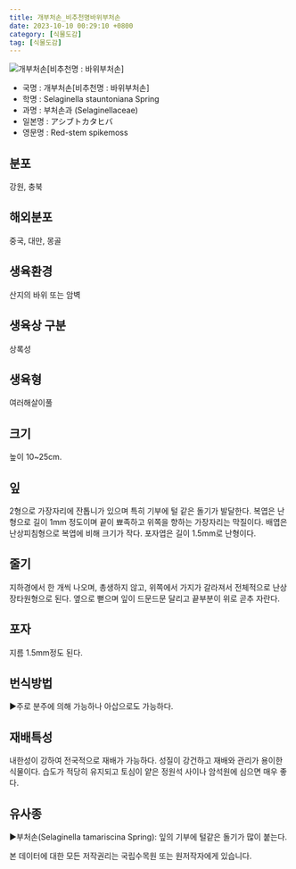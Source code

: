 ```yaml
---
title: 개부처손_비추천명바위부처손
date: 2023-10-10 00:29:10 +0800
category: [식물도감]
tag: [식물도감]
---
```




![개부처손[비추천명 : 바위부처손]](/fileUpload/plants/basic/Selaginellaceae/Selaginella/203/1_th2.JPG)
- 국명 : 개부처손[비추천명 : 바위부처손]
- 학명 : Selaginella stauntoniana Spring
- 과명 : 부처손과 (Selaginellaceae)
- 일본명 : アシブトカタヒバ
- 영문명 : Red-stem spikemoss


## 분포
강원, 충북
## 해외분포
중국, 대만, 몽골
## 생육환경
산지의 바위 또는 암벽
## 생육상 구분
상록성
## 생육형
여러해살이풀
## 크기
높이 10~25cm.
## 잎
2형으로 가장자리에 잔톱니가 있으며 특히 기부에 털 같은 돌기가 발달한다. 복엽은 난형으로 길이 1mm 정도이며 끝이 뾰족하고 위쪽을 향하는 가장자리는 막질이다. 배엽은 난상피침형으로 복엽에 비해 크기가 작다. 포자엽은 길이 1.5mm로 난형이다.
## 줄기
지하경에서 한 개씩 나오며, 총생하지 않고, 위쪽에서 가지가 갈라져서 전체적으로 난상 장타원형으로 된다. 옆으로 뻗으며 잎이 드문드문 달리고 끝부분이 위로 곧추 자란다.
## 포자
지름 1.5mm정도 된다.
## 번식방법
▶주로 분주에 의해 가능하나 아삽으로도 가능하다.
## 재배특성
내한성이 강하여 전국적으로 재배가 가능하다. 성질이 강건하고 재배와 관리가 용이한 식물이다. 습도가 적당히 유지되고 토심이 얕은 정원석 사이나 암석원에 심으면 매우 좋다.
## 유사종
▶부처손(Selaginella tamariscina Spring): 잎의 기부에 털같은 돌기가 많이 붙는다.






본 데이터에 대한 모든 저작권리는 국립수목원 또는 원저작자에게 있습니다.
